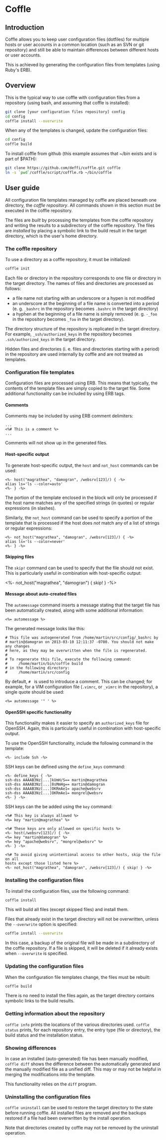 Coffle
======

Introduction
------------

Coffle allows you to keep user configuration files (dotfiles) for multiple hosts or
user accounts in a common location (such as an SVN or git repository) and still
be able to maintain differences between different hosts or user accounts.

This is achieved by generating the configuration files from templates (using Ruby's
ERB).


Overview
--------

This is the typical way to use coffle with configuration files from a repository (using
bash, and assuming that coffle is installed):
```bash
git clone [your configuration files repository] config
cd config
coffle install --overwrite
```

When any of the templates is changed, update the configuration files:
```bash
cd config
coffle build
```

To install coffle from github (this example assumes that ~/bin exists and is part of $PATH):
```bash
git clone https://github.com/deffi/coffle.git coffle
ln -s `pwd`/coffle/script/coffle.rb ~/bin/coffle
```


User guide
----------

All configuration file templates managed by coffle are placed beneath one directory, the
*coffle repository*. All commands shown in this section must be executed in the
coffle repository.

The files are *built* by processing the templates from the coffle repository
and writing the results to a subdirectory of the coffle repository. The files
are *installed* by placing a symbolic link to the build result in the target
directory, which is the user's home directory.


### The coffle repository

To use a directory as a coffle repository, it must be initialized:
```bash
coffle init
```

Each file or directory in the repository corresponds to one file or directory in the
target directory. The names of files and directories are processed as follows:

* a file name not starting with an underscore or a hypen is not modified
* an underscore at the beginning of a file name is converted into a period
  (e. g. `_bashrc` in the repository becomes `.bashrc` in the target directory)
* a hyphen at the beginning of a file name is simply removed (e. g. `-_foo`
  in the repository becomes `_foo` in the target directory).

The directory structure of the repository is replicated in the target directory. For
example, `_ssh/authorized_keys` in the repository becomes `.ssh/authorized_keys` in the
target directory.

Hidden files and directories (i. e. files and directories starting with a period) in the
repository are used internally by coffle and are not treated as templates.


### Configuration file templates

Configuration files are processed using ERB. This means that typically, the
contents of the template files are simply copied to the target file. Some
additional functionality can be included by using ERB tags.


#### Comments

Comments may be included by using ERB comment delimiters:
```erb
...
<%# This is a comment %>
...
```

Comments will not show up in the generated files.


#### Host-specific output

To generate host-specific output, the `host` and `not_host` commands can be
used:
```erb
<%- host("magrathea", "damogran", /websrv[123]/) { -%>
alias ls='ls --color=auto'
<%- } -%>
```

The portion of the template enclosed in the block will only be processed if the
host name matches any of the specified strings (in quotes) or regular
expressions (in slashes).

Similarly, the `not_host` command can be used to specify a portion of the
template that is processed if the host does *not* match any of a list of
strings or regular expressions: 
```erb
<%- not_host("magrathea", "damogran", /websrv[123]/) { -%>
alias ls='ls --color=never'
<%- } -%>
```


#### Skipping files

The `skip!` command can be used to specify that the file should not exist. This
is particularly useful in combination with host-specific output:

<%- not_host("magrathea", "damogran") { skip! } -%> 



#### Message about auto-created files

The `automessage` command inserts a message stating that the target file has
been automatically created, along with some additional information:
```erb
<%= automessage %>
```

The generated message looks like this:
```
# This file was autogenerated from /home/martin/src/config/_bashrc by
# martin@damogran on 2013-03-10 12:11:37 -0700. You should not make any changes
# here, as they may be overwritten when the file is regenerated.
# 
# To regenerate this file, execute the following command:
#     /home/martin/bin/coffle build
# in the following directory:
#     /home/martin/src/config
```

By default, `# ` is used to introduce a comment. This can be changed; for
example, for a VIM configuration file (`.vimrc`, or `_vimrc` in the
repository), a single quote should be used:
```
<%= automessage '" ' %>
```

#### OpenSSH specific functionality

This functionality makes it easier to specify an `authorized_keys` file for
OpenSSH. Again, this is particularly useful in combination with host-specific
output.

To use the OpenSSH functionality, include the following command in the
template:
```erb
<%- include Ssh -%>
```

SSH keys can be defined using the `define_keys` command:
```erb
<%- define_keys { -%>
ssh-dss AAAAB3Nz[...]kUmH/S== martin@magrathea
ssh-dss AAAAB3Nz[...]8sMmHg== martin@damogran
ssh-dss AAAAB3Nz[...]OKRmAe1= apache@websrv
ssh-dss AAAAB3Nz[...]OKRmAe1= mongrel@websrv
<%- } -%> 
```

SSH keys can the be added using the `key` command:
```erb
<%# This key is always allowed %>
<%= key "martin@magrathea" %>

<%# These keys are only allowed on specific hosts %>
<%- host(/websrv[123]/) { -%>
<%= key "martin@damogran" %>
<%= key "apache@websrv", "mongrel@websrv" %>
<%- } -%>

<%# To avoid giving unintentional access to other hosts, skip the file on all
hosts except those listed here %>
<%- not_host("magrathea", "damogran", /websrv[123]/) { skip! } -%>
```


### Installing the configuration files

To install the configuration files, use the following command:
```bash
coffle install
```

This will build all files (except skipped files) and install them.

Files that already exist in the target directory will not be overwritten,
unless the ``--overwrite`` option is specified:
```bash
coffle install --overwrite
```

In this case, a backup of the original file will be made in a subdirectory of
the coffle repository. If a file is skipped, it will be deleted if it already
exists when ``--overwrite`` is specified.


### Updating the configuration files

When the configuration file templates change, the files must be rebuilt:
```bash
coffle build
```

There is no need to install the files again, as the target directory
contains symbolic links to the build results.


### Getting information about the repository

```coffle info``` prints the locations of the various directories used.
```coffle status``` prints, for each repository entry, the entry type (file or
directory), the build status and the installation status.


### Showing differences

In case an installed (auto-generated) file has been manually modified,
```coffle diff``` shows the difference between the automatically generated and
the manually modified file as a unified diff. This may or may not be helpful in
merging the modifications into the template.

This functionality relies on the `diff` program.


### Uninstalling the configuration files

```coffle uninstall``` can be used to restore the target directory to the state
before running coffle. All installed files are removed and the backups restored
if a file had been overwritten by the install operation.

Note that directories created by coffle may not be removed by the uninstall
operation.

